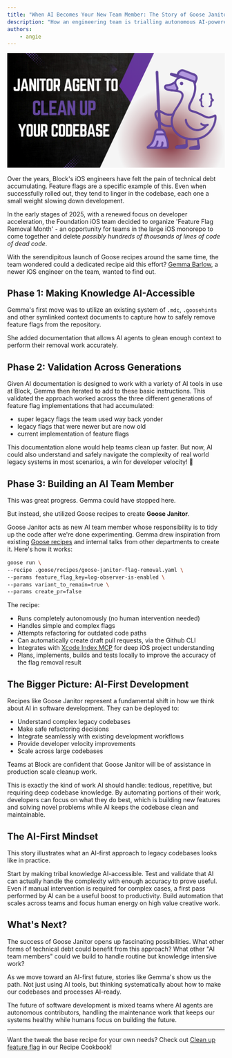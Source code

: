```yaml
---
title: "When AI Becomes Your New Team Member: The Story of Goose Janitor"
description: "How an engineering team is trialling autonomous AI-powered technical debt cleanup"
authors: 
    - angie
---
```


![blog banner](goose-janitor.png)

Over the years, Block's iOS engineers have felt the pain of technical debt accumulating. Feature flags are a specific example of this. Even when successfully rolled out, they tend to linger in the codebase, each one a small weight slowing down development.

In the early stages of 2025, with a renewed focus on developer acceleration, the Foundation iOS team decided to organize 'Feature Flag Removal Month' - an opportunity for teams in the large iOS monorepo to come together and delete _possibly hundreds of thousands of lines of code of dead code_. 

With the serendipitous launch of Goose recipes around the same time, the team wondered could a dedicated recipe aid this effort? [Gemma Barlow](https://www.linkedin.com/in/gemmakbarlow/), a newer iOS engineer on the team, wanted to find out. 


<!-- truncate -->


## Phase 1: Making Knowledge AI-Accessible

Gemma's first move was to utilize an existing system of `.mdc`, `.goosehints` and other symlinked context documents to capture how to safely remove feature flags from the repository.

She added documentation that allows AI agents to glean enough context to perform their removal work accurately.

## Phase 2: Validation Across Generations

Given AI documentation is designed to work with a variety of AI tools in use at Block, Gemma then iterated to add to these basic instructions. This validated the approach worked across the three different generations of feature flag implementations that had accumulated:

- super legacy flags the team used way back yonder
- legacy flags that were newer but are now old
- current implementation of feature flags

This documentation alone would help teams clean up faster. But now, AI could also understand and safely navigate the complexity of real world legacy systems in most scenarios, a win for developer velocity! 🎉

## Phase 3: Building an AI Team Member

This was great progress. Gemma could have stopped here. 

But instead, she utilized Goose recipes to create **Goose Janitor**.


Goose Janitor acts as new AI team member whose responsibility is to tidy up the code after we're done experimenting. Gemma drew inspiration from existing [Goose recipes](/recipes/detail/?id=clean-up-feature-flag) and internal talks from other departments to create it. Here's how it works:

```bash
goose run \
--recipe .goose/recipes/goose-janitor-flag-removal.yaml \
--params feature_flag_key=log-observer-is-enabled \
--params variant_to_remain=true \
--params create_pr=false
```

The recipe:
- Runs completely autonomously (no human intervention needed)
- Handles simple and complex flags 
- Attempts refactoring for outdated code paths
- Can automatically create draft pull requests, via the Github CLI
- Integrates with [Xcode Index MCP](https://github.com/block/xcode-index-mcp) for deep iOS project understanding
- Plans, implements, builds and tests locally to improve the accuracy of the flag removal result


## The Bigger Picture: AI-First Development

Recipes like Goose Janitor represent a fundamental shift in how we think about AI in software development. They can be deployed to:

- Understand complex legacy codebases
- Make safe refactoring decisions
- Integrate seamlessly with existing development workflows
- Provide developer velocity improvements
- Scale across large codebases

Teams at Block are confident that Goose Janitor will be of assistance in production scale cleanup work.

This is exactly the kind of work AI should handle: tedious, repetitive, but requiring deep codebase knowledge. By automating portions of their work, developers can focus on what they do best, which is building new features and solving novel problems while AI keeps the codebase clean and maintainable.


## The AI-First Mindset

This story illustrates what an AI-first approach to legacy codebases looks like in practice.

Start by making tribal knowledge AI-accessible. Test and validate that AI can actually handle the complexity with enough accuracy to prove useful. Even if manual intervention is required for complex cases, a first pass performed by AI can be a useful boost to productivity. Build automation that scales across teams and focus human energy on high value creative work.


## What's Next?

The success of Goose Janitor opens up fascinating possibilities. What other forms of technical debt could benefit from this approach? What other "AI team members" could we build to handle routine but knowledge intensive work?

As we move toward an AI-first future, stories like Gemma's show us the path. Not just using AI tools, but thinking systematically about how to make our codebases and processes AI-ready.

The future of software development is mixed teams where AI agents are autonomous contributors, handling the maintenance work that keeps our systems healthy while humans focus on building the future.

---

Want the tweak the base recipe for your own needs? Check out [Clean up feature flag](/recipes/detail/?id=clean-up-feature-flag) in our Recipe Cookbook!

<head>
  <meta property="og:title" content="When AI Becomes Your New Team Member: The Story of Goose Janitor" />
  <meta property="og:type" content="article" />
  <meta property="og:url" content="https://block.github.io/goose/blog/2025/08/28/ai-teammate" />
  <meta property="og:description" content="How an engineering team is trialling autonomous AI-powered technical debt cleanup" />
  <meta property="og:image" content="https://block.github.io/goose/assets/images/goose-janitor-129889884d9265d001fe12cbfde03d57.png" />
  <meta name="twitter:card" content="summary_large_image" />
  <meta property="twitter:domain" content="block.github.io/goose" />
  <meta name="twitter:title" content="When AI Becomes Your New Team Member: The Story of Goose Janitor" />
  <meta name="twitter:description" content="How an engineering team is trialling autonomous AI-powered technical debt cleanup" />
  <meta name="twitter:image" content="https://block.github.io/goose/assets/images/goose-janitor-129889884d9265d001fe12cbfde03d57.png" />
</head>